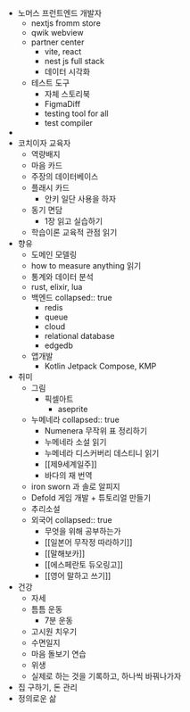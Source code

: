 - 노머스 프런트엔드 개발자
	- nextjs fromm store
	- qwik webview
	- partner center
		- vite, react
		- nest js full stack
		- 데이터 시각화
	- 테스트 도구
		- 자체 스토리북
		- FigmaDiff
		- testing tool for all
		- test compiler
-
- 코치이자 교육자
	- 역량배지
	- 마음 카드
	- 주장의 데이터베이스
	- 플래시 카드
		- 안키 일단 사용을 하자
	- 동기 면담
		- 1장 읽고 실습하기
	- 학습이론 교육적 관점 읽기
- 향유
	- 도메인 모델링
	- how to measure anything 읽기
	- 통계와 데이터 분석
	- rust, elixir, lua
	- 백엔드
	  collapsed:: true
		- redis
		- queue
		- cloud
		- relational database
		- edgedb
	- 앱개발
		- Kotlin Jetpack Compose, KMP
- 취미
	- 그림
		- 픽셀아트
			- aseprite
	- 누메네라
	  collapsed:: true
		- Numenera 무작위 표 정리하기
		- 누메네라 소설 읽기
		- 누메네라 디스커버리 데스티니 읽기
		- [[제9세계일주]]
		- 바다의 재 번역
	- iron sworn 과 솔로 알피지
	- Defold 게임 개발 + 튜토리얼 만들기
	- 추리소설
	- 외국어
	  collapsed:: true
		- 무엇을 위해 공부하는가
		- [[일본어 무작정 따라하기]]
		- [[말해보카]]
		- [[에스페란토 듀오링고]]
		- [[영어 말하고 쓰기]]
- 건강
	- 자세
	- 틈틈 운동
		- 7분 운동
	- 고시원 치우기
	- 수면일지
	- 마음 돌보기 연습
	- 위생
	- 실제로 하는 것을 기록하고, 하나씩 바꿔나가자
- 집 구하기, 돈 관리
- 정의로운 삶
